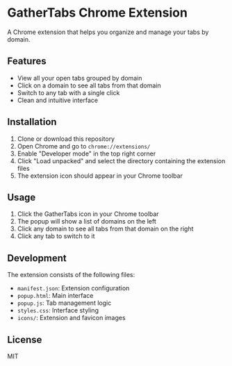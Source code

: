 # GatherTabs Chrome Extension

A Chrome extension that helps you organize and manage your tabs by domain.

## Features

- View all your open tabs grouped by domain
- Click on a domain to see all tabs from that domain
- Switch to any tab with a single click
- Clean and intuitive interface

## Installation

1. Clone or download this repository
2. Open Chrome and go to `chrome://extensions/`
3. Enable "Developer mode" in the top right corner
4. Click "Load unpacked" and select the directory containing the extension files
5. The extension icon should appear in your Chrome toolbar

## Usage

1. Click the GatherTabs icon in your Chrome toolbar
2. The popup will show a list of domains on the left
3. Click any domain to see all tabs from that domain on the right
4. Click any tab to switch to it

## Development

The extension consists of the following files:
- `manifest.json`: Extension configuration
- `popup.html`: Main interface
- `popup.js`: Tab management logic
- `styles.css`: Interface styling
- `icons/`: Extension and favicon images

## License

MIT 